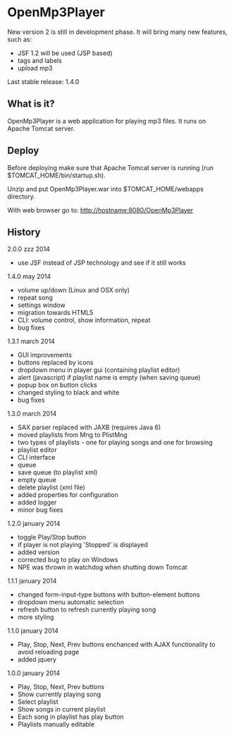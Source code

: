 OpenMp3Player
===================

New version 2 is still in development phase. It will bring many new features, such as:
- JSF 1.2 will be used (JSP based)
- tags and labels
- upload mp3

Last stable release: 1.4.0


What is it?
-------------------
OpenMp3Player is a web application for playing mp3 files. It runs on Apache Tomcat server.


Deploy
-------------------
Before deploying make sure that Apache Tomcat server is running (run $TOMCAT_HOME/bin/startup.sh).

Unzip and put OpenMp3Player.war into $TOMCAT_HOME/webapps directory.

With web browser go to: <a href="http://hostname:8080/OpenMp3Player">
http://hostname:8080/OpenMp3Player</a>



History
-------------------

2.0.0
zzz 2014

- use JSF instead of JSP technology and see if it still works




1.4.0
may 2014

- volume up/down (Linux and OSX only)
- repeat song
- settings window
- migration towards HTML5
- CLI: volume control, show information, repeat
- bug fixes



1.3.1
march 2014

- GUI improvements
- buttons replaced by icons
- dropdown menu in player gui (containing playlist editor)
- alert (javascript) if playlist name is empty (when saving queue)
- popup box on button clicks
- changed styling to black and white
- bug fixes



1.3.0
march 2014

- SAX parser replaced with JAXB (requires Java 6)
- moved playlists from Mng to PlistMng
- two types of playlists - one for playing songs and one for browsing
- playlist editor
- CLI interface
- queue
- save queue (to playlist xml)
- empty queue
- delete playlist (xml file)
- added properties for configuration
- added logger
- minor bug fixes



1.2.0
january 2014

- toggle Play/Stop button
- if player is not playing 'Stopped' is displayed
- added version
- corrected bug to play on Windows
- NPE was thrown in watchdog when shutting down Tomcat



1.1.1
january 2014

- changed form-input-type buttons with button-element buttons
- dropdown menu automatic selection
- refresh button to refresh currently playing song
- more styling



1.1.0
january 2014

- Play, Stop, Next, Prev buttons enchanced with AJAX functionality to avoid reloading page
- added jquery



1.0.0
january 2014

- Play, Stop, Next, Prev buttons
- Show currently playing song
- Select playlist
- Show songs in current playlist
- Each song in playlist has play button
- Playlists manually editable

